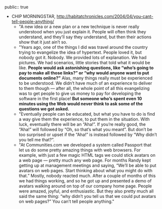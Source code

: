 public:: true

- CHIP MORNINGSTAR, http://habitatchronicles.com/2004/04/you-cant-tell-people-anything/
	- "A new idea or a new plan or a new technique is never really understood when you just explain it. People will often think they understand, and they’ll say they understand, but then their actions show that it just ain’t so.
	- "Years ago, one of the things I did was travel around the country trying to evangelize the idea of hypertext. People loved it, but nobody got it. Nobody. We provided lots of explanation. We had pictures. We had scenarios, little stories that told what it would be like. **People would ask astonishing questions, like “who’s going to pay to make all those links?” or “why would anyone want to put documents online?”** Alas, many things really must be experienced to be understood. We didn’t have much of an experience to deliver to them though — after all, the whole point of all this evangelizing was to get people to give us money to pay for developing the software in the first place! **But someone who’s spent even 10 minutes using the Web would never think to ask some of the questions we got asked.**
	- "Eventually people can be educated, but what you have to do is find a way give them the experience, to put them in the situation. With luck, eventually there will be an “Aha!”. If you’re really good, the “Aha!” will followed by “Oh, so that’s what you meant”. But don’t be too surprised or upset if the “Aha!” is instead followed by “Why didn’t you tell me that?”.
	- "At Communities.com we developed a system called Passport that let us do some pretty amazing things with web browsers. For example, with just a few magic HTML tags we could stick avatars on a web page — pretty much any web page. For months Randy kept getting up at management meetings and saying, “We’ll be able to put avatars on web pages. Start thinking about what you might do with that.” Mostly, nobody reacted much. After a couple of months of this we had things working, and so he got up and presented a demo of avatars walking around on top of our company home page. People were amazed, joyful, and enthusiastic. But they also pretty much all said the same thing: “why didn’t you tell us that we could put avatars on web pages?” You can’t tell people anything."